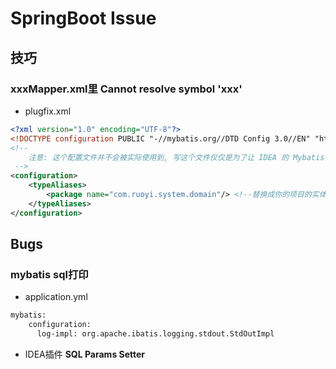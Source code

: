 # SpringBoot Issue

## 技巧

### xxxMapper.xml里 Cannot resolve symbol 'xxx'

- plugfix.xml

~~~xml
<?xml version="1.0" encoding="UTF-8"?>
<!DOCTYPE configuration PUBLIC "-//mybatis.org//DTD Config 3.0//EN" "http://mybatis.org/dtd/mybatis-3-config.dtd">
<!--
    注意: 这个配置文件并不会被实际使用到, 写这个文件仅仅是为了让 IDEA 的 Mybatis 插件找到实体类的位置
 -->
<configuration>
    <typeAliases>
        <package name="com.ruoyi.system.domain"/> <!--替换成你的项目的实体类的路径-->
    </typeAliases>
</configuration>
~~~

## Bugs

### mybatis sql打印

- application.yml

~~~xml
mybatis:
    configuration:
      log-impl: org.apache.ibatis.logging.stdout.StdOutImpl
~~~

- IDEA插件 **SQL Params Setter**

